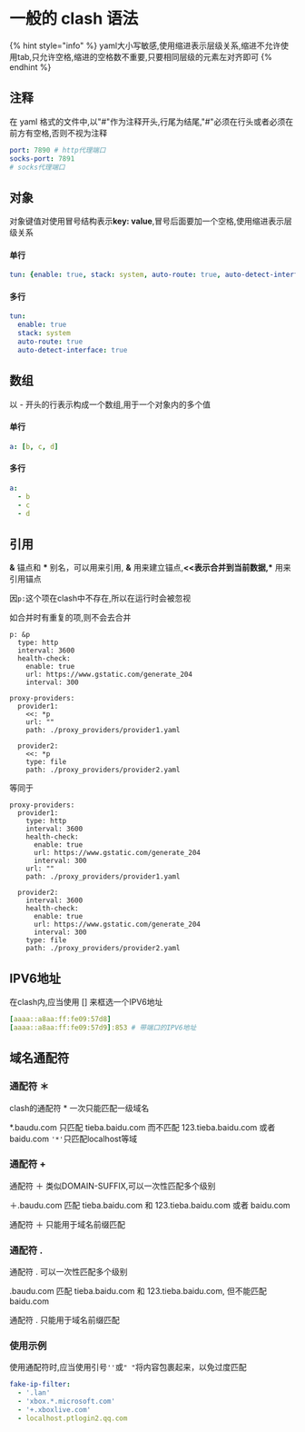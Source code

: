 # 一般的 clash 语法

{% hint style="info" %}
yaml大小写敏感,使用缩进表示层级关系,缩进不允许使用tab,只允许空格,缩进的空格数不重要,只要相同层级的元素左对齐即可
{% endhint %}

## 注释

在 yaml 格式的文件中,以"#"作为注释开头,行尾为结尾,"#"必须在行头或者必须在前方有空格,否则不视为注释

```yaml
port: 7890 # http代理端口
socks-port: 7891
# socks代理端口
```

## 对象

对象键值对使用冒号结构表示**key: value**,冒号后面要加一个空格,使用缩进表示层级关系

#### 单行

```yaml
tun: {enable: true, stack: system, auto-route: true, auto-detect-interface: true}
```

#### 多行

```yaml
tun:
  enable: true
  stack: system
  auto-route: true
  auto-detect-interface: true
```

## 数组

以 - 开头的行表示构成一个数组,用于一个对象内的多个值

#### 单行

```yaml
a: [b, c, d]
```

#### 多行

```yaml
a:
  - b
  - c
  - d
```

## 引用

**&** 锚点和 **\*** 别名，可以用来引用, **&** 用来建立锚点,**<<**表示合并到当前数据**,\*** 用来引用锚点

因`p:`这个项在clash中不存在,所以在运行时会被忽视

如合并时有重复的项,则不会去合并

```
p: &p
  type: http
  interval: 3600
  health-check:
    enable: true
    url: https://www.gstatic.com/generate_204
    interval: 300

proxy-providers:
  provider1:
    <<: *p
    url: ""
    path: ./proxy_providers/provider1.yaml

  provider2:
    <<: *p
    type: file
    path: ./proxy_providers/provider2.yaml
```

等同于

```
proxy-providers:
  provider1:
    type: http
    interval: 3600
    health-check:
      enable: true
      url: https://www.gstatic.com/generate_204
      interval: 300
    url: ""
    path: ./proxy_providers/provider1.yaml

  provider2:
    interval: 3600
    health-check:
      enable: true
      url: https://www.gstatic.com/generate_204
      interval: 300
    type: file
    path: ./proxy_providers/provider2.yaml
```

###

## IPV6地址

在clash内,应当使用 \[] 来框选一个IPV6地址

```yaml
[aaaa::a8aa:ff:fe09:57d8] 
[aaaa::a8aa:ff:fe09:57d9]:853 # 带端口的IPV6地址
```

## 域名通配符

### 通配符 ＊

clash的通配符 \* 一次只能匹配一级域名

\*.baudu.com 只匹配 tieba.baidu.com 而不匹配 123.tieba.baidu.com 或者 baidu.com
`'*'`只匹配localhost等域

### 通配符 +

通配符 ＋ 类似DOMAIN-SUFFIX,可以一次性匹配多个级别

＋.baudu.com 匹配 tieba.baidu.com 和 123.tieba.baidu.com 或者 baidu.com

通配符 ＋ 只能用于域名前缀匹配

### 通配符 .

通配符 . 可以一次性匹配多个级别

.baudu.com 匹配 tieba.baidu.com 和 123.tieba.baidu.com, 但不能匹配 baidu.com

通配符 . 只能用于域名前缀匹配

### 使用示例

使用通配符时,应当使用引号`''`或`" "`将内容包裹起来，以免过度匹配

```yaml
fake-ip-filter:
  - '.lan'
  - 'xbox.*.microsoft.com'
  - '+.xboxlive.com'
  - localhost.ptlogin2.qq.com
```
